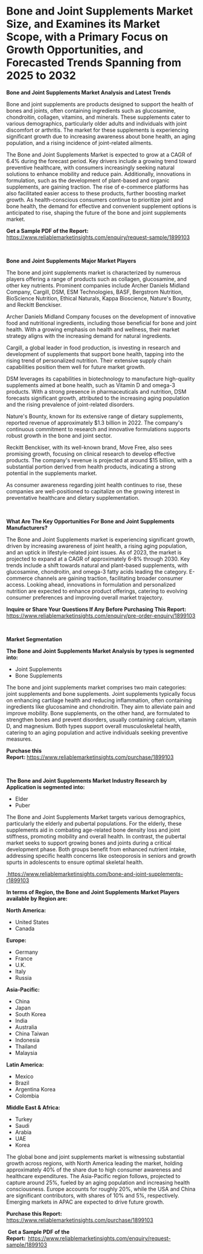 <p><h1>Bone and Joint Supplements Market Size, and Examines its Market Scope, with a Primary Focus on Growth Opportunities, and Forecasted Trends Spanning from 2025 to 2032</h1></p><p><strong>Bone and Joint Supplements Market Analysis and Latest Trends</strong></p>
<p><p>Bone and joint supplements are products designed to support the health of bones and joints, often containing ingredients such as glucosamine, chondroitin, collagen, vitamins, and minerals. These supplements cater to various demographics, particularly older adults and individuals with joint discomfort or arthritis. The market for these supplements is experiencing significant growth due to increasing awareness about bone health, an aging population, and a rising incidence of joint-related ailments.</p><p>The Bone and Joint Supplements Market is expected to grow at a CAGR of 6.4% during the forecast period. Key drivers include a growing trend toward preventive healthcare, with consumers increasingly seeking natural solutions to enhance mobility and reduce pain. Additionally, innovations in formulation, such as the development of plant-based and organic supplements, are gaining traction. The rise of e-commerce platforms has also facilitated easier access to these products, further boosting market growth. As health-conscious consumers continue to prioritize joint and bone health, the demand for effective and convenient supplement options is anticipated to rise, shaping the future of the bone and joint supplements market.</p></p>
<p><strong>Get a Sample PDF of the Report:&nbsp;</strong> <a href="https://www.reliablemarketinsights.com/enquiry/request-sample/1899103?utm_campaign=2743&utm_medium=2&utm_source=Github&utm_content=ia&utm_term=19042025&utm_id=bone-and-joint-supplements">https://www.reliablemarketinsights.com/enquiry/request-sample/1899103</a></p>
<p>&nbsp;</p>
<p><strong>Bone and Joint Supplements Major Market Players</strong></p>
<p><p>The bone and joint supplements market is characterized by numerous players offering a range of products such as collagen, glucosamine, and other key nutrients. Prominent companies include Archer Daniels Midland Company, Cargill, DSM, ESM Technologies, BASF, Bergstrom Nutrition, BioScience Nutrition, Ethical Naturals, Kappa Bioscience, Nature's Bounty, and Reckitt Benckiser.</p><p>Archer Daniels Midland Company focuses on the development of innovative food and nutritional ingredients, including those beneficial for bone and joint health. With a growing emphasis on health and wellness, their market strategy aligns with the increasing demand for natural ingredients.</p><p>Cargill, a global leader in food production, is investing in research and development of supplements that support bone health, tapping into the rising trend of personalized nutrition. Their extensive supply chain capabilities position them well for future market growth.</p><p>DSM leverages its capabilities in biotechnology to manufacture high-quality supplements aimed at bone health, such as Vitamin D and omega-3 products. With a strong presence in pharmaceuticals and nutrition, DSM forecasts significant growth, attributed to the increasing aging population and the rising prevalence of joint-related disorders.</p><p>Nature's Bounty, known for its extensive range of dietary supplements, reported revenue of approximately $1.3 billion in 2022. The company's continuous commitment to research and innovative formulations supports robust growth in the bone and joint sector.</p><p>Reckitt Benckiser, with its well-known brand, Move Free, also sees promising growth, focusing on clinical research to develop effective products. The company's revenue is projected at around $15 billion, with a substantial portion derived from health products, indicating a strong potential in the supplements market.</p><p>As consumer awareness regarding joint health continues to rise, these companies are well-positioned to capitalize on the growing interest in preventative healthcare and dietary supplementation.</p></p>
<p>&nbsp;</p>
<p><strong>What Are The Key Opportunities For Bone and Joint Supplements Manufacturers?</strong></p>
<p><p>The Bone and Joint Supplements market is experiencing significant growth, driven by increasing awareness of joint health, a rising aging population, and an uptick in lifestyle-related joint issues. As of 2023, the market is projected to expand at a CAGR of approximately 6-8% through 2030. Key trends include a shift towards natural and plant-based supplements, with glucosamine, chondroitin, and omega-3 fatty acids leading the category. E-commerce channels are gaining traction, facilitating broader consumer access. Looking ahead, innovations in formulation and personalized nutrition are expected to enhance product offerings, catering to evolving consumer preferences and improving overall market trajectory.</p></p>
<p><strong>Inquire or Share Your Questions If Any Before Purchasing This Report:</strong> <a href="https://www.reliablemarketinsights.com/enquiry/pre-order-enquiry/1899103?utm_campaign=2743&utm_medium=2&utm_source=Github&utm_content=ia&utm_term=19042025&utm_id=bone-and-joint-supplements">https://www.reliablemarketinsights.com/enquiry/pre-order-enquiry/1899103</a></p>
<p>&nbsp;</p>
<p><strong>Market Segmentation</strong></p>
<p><strong>The Bone and Joint Supplements Market Analysis by types is segmented into:</strong></p>
<p><ul><li>Joint Supplements</li><li>Bone Supplements</li></ul></p>
<p><p>The bone and joint supplements market comprises two main categories: joint supplements and bone supplements. Joint supplements typically focus on enhancing cartilage health and reducing inflammation, often containing ingredients like glucosamine and chondroitin. They aim to alleviate pain and improve mobility. Bone supplements, on the other hand, are formulated to strengthen bones and prevent disorders, usually containing calcium, vitamin D, and magnesium. Both types support overall musculoskeletal health, catering to an aging population and active individuals seeking preventive measures.</p></p>
<p><strong>Purchase this Report:&nbsp;</strong><a href="https://www.reliablemarketinsights.com/purchase/1899103?utm_campaign=2743&utm_medium=2&utm_source=Github&utm_content=ia&utm_term=19042025&utm_id=bone-and-joint-supplements">https://www.reliablemarketinsights.com/purchase/1899103</a></p>
<p>&nbsp;</p>
<p><strong>The Bone and Joint Supplements Market Industry Research by Application is segmented into:</strong></p>
<p><ul><li>Elder</li><li>Puber</li></ul></p>
<p><p>The Bone and Joint Supplements Market targets various demographics, particularly the elderly and pubertal populations. For the elderly, these supplements aid in combating age-related bone density loss and joint stiffness, promoting mobility and overall health. In contrast, the pubertal market seeks to support growing bones and joints during a critical development phase. Both groups benefit from enhanced nutrient intake, addressing specific health concerns like osteoporosis in seniors and growth spurts in adolescents to ensure optimal skeletal health.</p></p>
<p><a href="https://www.reliablemarketinsights.com/bone-and-joint-supplements-r1899103?utm_campaign=2743&utm_medium=2&utm_source=Github&utm_content=ia&utm_term=19042025&utm_id=bone-and-joint-supplements">&nbsp;https://www.reliablemarketinsights.com/bone-and-joint-supplements-r1899103</a></p>
<p><strong>In terms of Region, the Bone and Joint Supplements Market Players available by Region are:</strong></p>
<p>
    <p> <strong> North America: </strong>
        <ul>
            <li>United States</li>
            <li>Canada</li>
        </ul>
        </p> 
    <p> <strong> Europe: </strong>
        <ul>
            <li>Germany</li>
            <li>France</li>
            <li>U.K.</li>
            <li>Italy</li>
            <li>Russia</li>
        </ul>
        </p> 
    <p> <strong> Asia-Pacific: </strong>
        <ul>
            <li>China</li>
            <li>Japan</li>
            <li>South Korea</li>
            <li>India</li>
            <li>Australia</li>
            <li>China Taiwan</li>
            <li>Indonesia</li>
            <li>Thailand</li>
            <li>Malaysia</li>
        </ul>
        </p> 
    <p> <strong> Latin America: </strong>
        <ul>
            <li>Mexico</li>
            <li>Brazil</li>
            <li>Argentina Korea</li>
            <li>Colombia</li>
        </ul>
        </p> 
    <p> <strong> Middle East & Africa: </strong>
        <ul>
            <li>Turkey</li>
            <li>Saudi</li>
            <li>Arabia</li>
            <li>UAE</li>
            <li>Korea</li>
        </ul>
    </p>
    </p>
<p><p>The global bone and joint supplements market is witnessing substantial growth across regions, with North America leading the market, holding approximately 40% of the share due to high consumer awareness and healthcare expenditures. The Asia-Pacific region follows, projected to capture around 25%, fueled by an aging population and increasing health consciousness. Europe accounts for roughly 20%, while the USA and China are significant contributors, with shares of 10% and 5%, respectively. Emerging markets in APAC are expected to drive future growth.</p></p>
<p><strong>Purchase this Report: </strong><a href="https://www.reliablemarketinsights.com/purchase/1899103?utm_campaign=2743&utm_medium=2&utm_source=Github&utm_content=ia&utm_term=19042025&utm_id=bone-and-joint-supplements">https://www.reliablemarketinsights.com/purchase/1899103</a></p>
<p>&nbsp;<strong>Get a Sample PDF of the Report:&nbsp;&nbsp;</strong><a href="https://www.reliablemarketinsights.com/enquiry/request-sample/1899103?utm_campaign=2743&utm_medium=2&utm_source=Github&utm_content=ia&utm_term=19042025&utm_id=bone-and-joint-supplements">https://www.reliablemarketinsights.com/enquiry/request-sample/1899103</a></p>
<p><strong></strong></p>
<p><p></p><p></p><p></p></p>